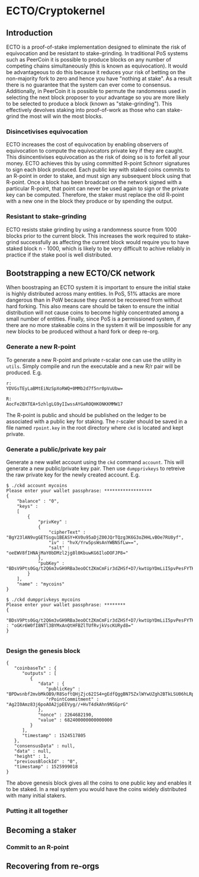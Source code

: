 # ECTO/Cryptokernel

## Introduction 

ECTO is a proof-of-stake implementation designed to eliminate the risk of equivocation and be resistant to stake-grinding. In traditional PoS systems such as PeerCoin it is possible to produce blocks on any number of competing chains simultaneously (this is known as equivocation). It would be advantageous to do this because it reduces your risk of betting on the non-majority fork to zero and hence you have "nothing at stake". As a result there is no guarantee that the system can ever come to consensus. Additionally, in PeerCoin it is possible to permute the randomness used in selecting the next block proposer to your advantage so you are more likely to be selected to produce a block (known as "stake-grinding"). This effectively devolves staking into proof-of-work as those who can stake-grind the most will win the most blocks.

### Disincetivises equivocation

ECTO increases the cost of equivocation by enabling observers of equivocation to compute the equivocators private key if they are caught. This disincentivises equivocation as the risk of doing so is to forfeit all your money. ECTO achieves this by using committed R-point Schnorr signatures to sign each block produced. Each public key with staked coins commits to an R-point in order to stake, and must sign any subsequent block using that R-point. Once a block has been broadcast on the network signed with a particular R-point, that point can never be used again to sign or the private key can be computed. Therefore, the staker must replace the old R-point with a new one in the block they produce or by spending the output.

### Resistant to stake-grinding

ECTO resists stake grinding by using a randomness source from 1000 blocks prior to the current block. This increases the work required to stake-grind successfully as affecting the current block would require you to have staked block n - 1000, which is likely to be very difficult to achive reliably in practice if the stake pool is well distributed. 

## Bootstrapping a new ECTO/CK network

When boostraping an ECTO system it is important to ensure the initial stake is highly distributed across many entities. In PoS, 51% attacks are more dangerous than in PoW because they cannot be recovered from without hard forking. This also means care should be taken to ensure the initial distribution will not cause coins to become highly concentrated among a small number of entities. Finally, since PoS is a permissioned system, if there are no more stakeable coins in the system it will be impossible for any new blocks to be produced without a hard fork or deep re-org.

### Generate a new R-point

To generate a new R-point and private r-scalar one can use the utility in `utils`. Simply compile and run the executable and a new R/r pair will be produced. E.g. 

```
r: 
YDVGsTEyLaBMtEiNzSpXoRWQ+0MMb2d7f5nr0pVuUbw=

R: 
AocFe2BXTEA+5zhlgLG9yIIwssAYGaROQHKONKKMMW17
```

The R-point is public and should be published on the ledger to be associated with a public key for staking. The r-scaler should be saved in a file named `rpoint.key` in the root directory where `ckd` is located and kept private.  

### Generate a public/private key pair

Generate a new wallet account using the `ckd` command `account`. This will generate a new public/private key pair. Then use `dumpprivkeys` to retreive the raw private key for the newly created account. E.g.

```
$ ./ckd account mycoins
Please enter your wallet passphrase: ******************
{
	"balance" : "0",
	"keys" : 
	[
		{
			"privKey" : 
			{
				"cipherText" : "BgY23lAN9vgGETSsgu1BEASY+KV0u95aDjZ00JQrTQzg3K6G3oZHHLvBOe7RU8yf",
				"iv" : "hvX/Yrw5psWsAnYWBNSfLw==",
				"salt" : "oeEWV8fIHNAjMaY0bDMzl2jg8l0KbuwKG6IloDOFJP8="
			},
			"pubKey" : "BDsV9Pts0Gq/t2Q6m3vGH9RBa3eoOCtZKmCmFir3dZHSf+D7/kwtUpYDmLiI5pvPesFYTKANmu5xpRlFvEWruuM="
		}
	],
	"name" : "mycoins"
}

$ ./ckd dumpprivkeys mycoins
Please enter your wallet passphrase: ********
{
	"BDsV9Pts0Gq/t2Q6m3vGH9RBa3eoOCtZKmCmFir3dZHSf+D7/kwtUpYDmLiI5pvPesFYTKANmu5xpRlFvEWruuM=" : "oGKr6W0fI8NTl3BYMxAnQtHFBZlTUfRvjkVscKURyd8="
}


```

### Design the genesis block

```
{
   "coinbaseTx" : {
      "outputs" : [
         {
            "data" : {
               "publicKey" : "BPDwsnbf2mvbMkOB9/R8SoftQHjZjc62IS4+gEdfQggBN75ZxlWYwUZgh2BTkLSU06hLRpQAdRCR1C0TfKHpL2Q=",
               "rPointCommitment" : "Ag2I0Amz83j6poAOA2jpEEVyg//+HvT4dkAhn9NSGprG"
            },
            "nonce" : 2264682190,
            "value" : 682400000000000000
         }
      ],
      "timestamp" : 1524517805
   },
   "consensusData" : null,
   "data" : null,
   "height" : 1,
   "previousBlockId" : "0",
   "timestamp" : 1525999018
}
```

The above genesis block gives all the coins to one public key and enables it to be staked. In a real system you would have the coins widely distributed with many initial stakers.

### Putting it all together

## Becoming a staker

### Commit to an R-point

## Recovering from re-orgs

